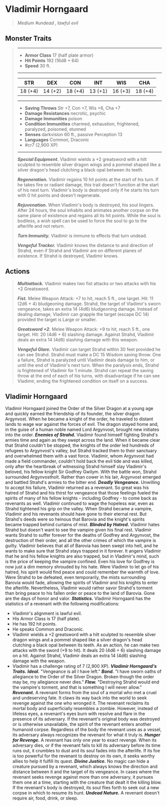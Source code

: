 # Vladimir Horngaard
>*Medium #undead , lawful evil*
## Monster Traits
>___
>- **Armor Class** 17 (half plate armor)
>- **Hit Points** 192 (16d8 + 64)
>- **Speed** 30 ft.
>___
>|STR|DEX|CON|INT|WIS|CHA|
>|:---:|:---:|:---:|:---:|:---:|:---:|
>|18 (+4)|14 (+2)|18 (+4)|13 (+1)|16 (+3)|18 (+4)|
>___
>- **Saving Throws** Str +7, Con +7, Wis +6, Cha +7
>- **Damage Resistances** necrotic, psychic
>- **Damage Immunities** poison
>- **Condition Immunities** charmed, exhaustion, frightened, paralyzed, poisoned, stunned
>- **Senses** darkvision 60 ft., passive Perception 13
>- **Languages** Common, Draconic
>- #cr7 (2,900 XP)
>___
>***Special Equipment.*** Vladimir wields a +2 greatsword with a hilt sculpted to resemble silver dragon wings and a pommel shaped like a silver dragon's head clutching a black opal between its teeth.   
>
>***Regeneration.*** Vladimir regains 10 hit points at the start of his turn. If he takes fire or radiant damage, this trait doesn't function at the start of his next turn. Vladimir's body is destroyed only if he starts his turn with 0 hit points and doesn't regenerate.  
>
>***Rejuvenation.*** When Vladimir's body is destroyed, his soul lingers. After 24 hours, the soul inhabits and animates another corpse on the same plane of existence and regains all its hit points. While the soul is bodiless, a wish spell can be used to force the soul to go to the afterlife and not return.  
>
>***Turn Immunity.*** Vladimir is immune to effects that turn undead.  
>
>***Vengeful Tracker.*** Vladimir knows the distance to and direction of Strahd, even if Strahd and Vladimir are on different planes of existence. If Strahd is destroyed, Vladimir knows.  
>
## Actions
>***Multiattack.*** Vladimir makes two fist attacks or two attacks with his +2 Greatsword.  
>
>***Fist.*** Melee Weapon Attack: +7 to hit, reach 5 ft., one target. Hit: 11 (2d6 + 4) bludgeoning damage. Strahd, the target of Vladimir's sworn vengeance, takes an extra 14 (4d6) bludgeoning damage. Instead of dealing damage, Vladimir can grapple the target (escape DC 14) provided the target is Large or smaller.  
>
>***Greatsword +2.*** Melee Weapon Attack: +9 to hit, reach 5 ft., one target. Hit: 20 (4d6 + 6) slashing damage. Against Strahd, Vladimir deals an extra 14 (4d6) slashing damage with this weapon.  
>
>***Vengeful Glare.*** Vladimir can target Strahd within 30 feet provided he can see Strahd. Strahd must make a DC 15 Wisdom saving throw. One a failure, Strahd is paralyzed until Vladimir deals damage to him, or until the end of Vladimir's next turn. When the paralysis ends, Strahd is frightened of Vladimir for 1 minute. Strahd can repeat the saving throw at the end of each of his turns, with disadvantage if he can see Vladimir, ending the frightened condition on itself on a success.
## Vladimir Horngaard
Vladimir Horngaard joined the Order of the Silver Dragon at a young age and quickly earned the friendship of its founder, the silver dragon Argynvost. When he became a knight of the order, he traveled to distant lands to wage war against the forces of evil. The dragon stayed home and, in the guise of a human noble named Lord Argynvost, brought new initiates into the order.
***Enemies of Strahd.*** Vladimir found himself fighting Strahd's armies time and again as they swept across the land. When it became clear that Strahd couldn't be stopped, the knights of the order led hundreds of refugees to Argynvost's valley, but Strahd tracked them to their sanctuary and overwhelmed them with a vast force. Vladimir, whom Argynvost had made a field commander, couldn't hold back the evil tide and was killed, only after the heartbreak of witnessing Strahd himself slay Vladimir's beloved, his fellow knight Sir Godfrey Gwilym. With the battle won, Strahd surrounded Argynvostholt. Rather than cower in his lair, Argynvost emerged and battled Strahd's armies to the bitter end.
***Deadly Vengeance.*** Unwilling to accept his failure, Vladimir returned as a revenant. So great was his hatred of Strahd and his thirst for vengeance that those feelings fueled the spirits of many of his fellow knights - including Godfrey - to come back as revenants as well. Vladimir continued to wage the hopeless war, even as Strahd tightened his grip on the valley.
When Strahd became a vampire, Vladimir and his revenants should have gone to their eternal rest. But Strahd's deeds were so heinous that Barovia and the knight's spirits became trapped behind curtains of mist.
***Blinded by Hatred.***  Vladimir hates Strahd but doesn't want to see the vampire given his final rest. Vladimir wants Strahd to suffer forever for the deaths of Godfrey and Argynvost, the destruction of their order, and all the other crimes of which the vampire is guilty. Vladimir believes that all of Barovia has been swept into hell, and he wants to make sure that Strahd stays trapped in it forever. It angers Vladimir that he and his fellow knights are also trapped, but in Vladimir's mind, such is the price of keeping the vampire confined. Even his love for Godfrey is now just a dim memory shrouded by his hate.
Were Vladimir to let go of his hatred, his spirit would find peace and could remember the warmth of love. Were Strahd to be defeated, even temporarily, the mists surrounding Barovia would fade, allowing the spirits of Vladimir and his knights to enter the afterlife. Nevertheless, Vladimir would rather savor Strahd's torment than bring peace to his fallen order or peace to the land of Barovia. Gone are the days of honor and valor.
***Statistics.*** Vladimir Horngaard has the statistics of a revenant with the following modifications:
- Vladimir's alignment is lawful evil.
- His Armor Class is 17 (half plate).
- He has 192 hit points.
- He speaks Common and Draconic.
- Vladimir wields a +2 greatsword with a hilt sculpted to resemble silver dragon wings and a pommel shaped like a silver dragon's head clutching a black opal between its teeth. As an action, he can make two attacks with the sword (+9 to hit). It deals 20 (4d6 + 6) slashing damage on a hit. Against Strahd, Vladimir deals an extra 14 (4d6) slashing damage with the weapon.
- Vladimir has a challenge rating of 7 (2,900 XP).
***Vladimir Horngaard's Traits.*** ***Ideal.*** "Vengeance is all I have left."
***Bond.*** "I have sworn oaths of allegiance to the Order of the Silver Dragon. Broken though the order may be, my allegiance never dies."
***Flaw.*** "Destroying Strahd would end the vampire's torment, and that is something I will never allow."
***Revenant.*** A revenant forms from the soul of a mortal who met a cruel and undeserving fate. It claws its way back into the world to seek revenge against the one who wronged it. The revenant reclaims its mortal body and superficially resembles a zombie. However, instead of lifeless eyes, a revenant's eyes burn with resolve and flare in the presence of its adversary. If the revenant's original body was destroyed or is otherwise unavailable, the spirit of the revenant enters another humanoid corpse. Regardless of the body the revenant uses as a vessel, its adversary always recognizes the revenant for what it truly is.
***Hunger for Revenge.*** A revenant has only one year to exact revenge. When its adversary dies, or if the revenant fails to kill its adversary before its time runs out, it crumbles to dust and its soul fades into the afterlife. If its foe is too powerful for the revenant to destroy on its own, it seeks worthy allies to help it fulfill its quest.
***Divine Justice.*** No magic can hide a creature pursued by a revenant, which always knows the direction and distance between it and the target of its vengeance. In cases where the revenant seeks revenge against more than one adversary, it pursues them one at a time, starting with the creature that dealt it the killing blow. If the revenant's body is destroyed, its soul flies forth to seek out a new corpse in which to resume its hunt.
***Undead Nature.*** A revenant doesn't require air, food, drink, or sleep.